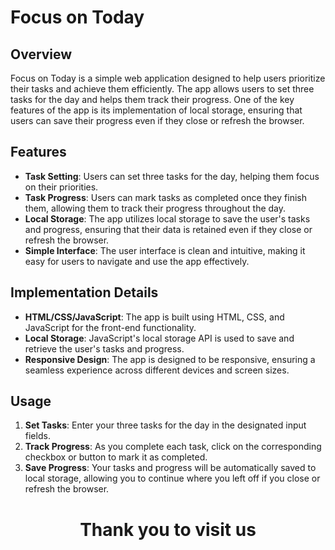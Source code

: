 
<h1>Focus on Today</h1>

## Overview
Focus on Today is a simple web application designed to help users prioritize their tasks and achieve them efficiently. The app allows users to set three tasks for the day and helps them track their progress. One of the key features of the app is its implementation of local storage, ensuring that users can save their progress even if they close or refresh the browser.

## Features
- **Task Setting**: Users can set three tasks for the day, helping them focus on their priorities.
- **Task Progress**: Users can mark tasks as completed once they finish them, allowing them to track their progress throughout the day.
- **Local Storage**: The app utilizes local storage to save the user's tasks and progress, ensuring that their data is retained even if they close or refresh the browser.
- **Simple Interface**: The user interface is clean and intuitive, making it easy for users to navigate and use the app effectively.

## Implementation Details
- **HTML/CSS/JavaScript**: The app is built using HTML, CSS, and JavaScript for the front-end functionality.
- **Local Storage**: JavaScript's local storage API is used to save and retrieve the user's tasks and progress.
- **Responsive Design**: The app is designed to be responsive, ensuring a seamless experience across different devices and screen sizes.

## Usage
1. **Set Tasks**: Enter your three tasks for the day in the designated input fields.
2. **Track Progress**: As you complete each task, click on the corresponding checkbox or button to mark it as completed.
3. **Save Progress**: Your tasks and progress will be automatically saved to local storage, allowing you to continue where you left off if you close or refresh the browser.
<h1 align="center">Thank you to visit us </h1>
